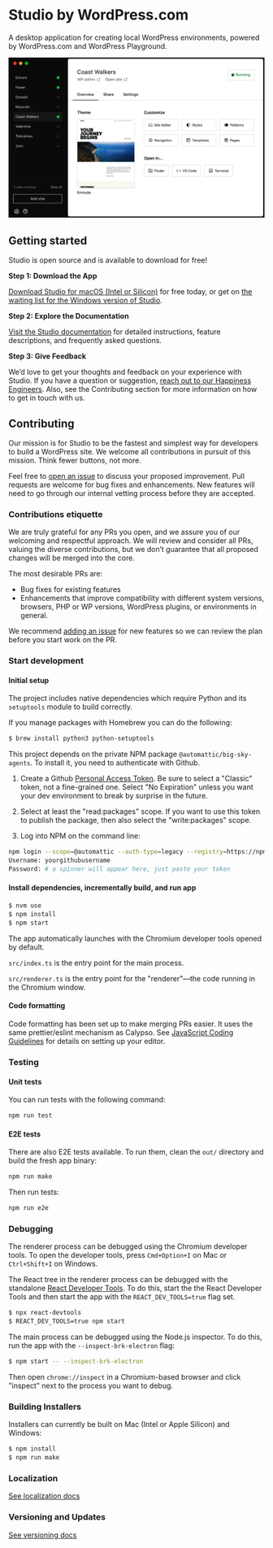 # Studio by WordPress.com

A desktop application for creating local WordPress environments, powered by WordPress.com and WordPress Playground.

![](https://raw.githubusercontent.com/Automattic/studio/trunk/demo.png)

## Getting started
Studio is open source and is available to download for free!

**Step 1: Download the App**

[Download Studio for macOS (Intel or Silicon)](https://developer.wordpress.com/studio/) for free today, or get on [the waiting list for the Windows version of Studio](https://developer.wordpress.com/studio-for-windows/).

**Step 2: Explore the Documentation**

[Visit the Studio documentation](https://developer.wordpress.com/docs/developer-tools/studio/) for detailed instructions, feature descriptions, and frequently asked questions.

**Step 3: Give Feedback**

We’d love to get your thoughts and feedback on your experience with Studio. If you have a question or suggestion, [reach out to our Happiness Engineers](https://developer.wordpress.com/contact/). Also, see the Contributing section for more information on how to get in touch with us.

## Contributing

Our mission is for Studio to be the fastest and simplest way for developers to build a WordPress site. We welcome all contributions in pursuit of this mission. Think fewer buttons, not more.

Feel free to [open an issue](https://github.com/Automattic/studio/issues/new/choose) to discuss your proposed improvement. Pull requests are welcome for bug fixes and enhancements. New features will need to go through our internal vetting process before they are accepted.

### Contributions etiquette

We are truly grateful for any PRs you open, and we assure you of our welcoming and respectful approach. We will review and consider all PRs, valuing the diverse contributions, but we don’t guarantee that all proposed changes will be merged into the core.

The most desirable PRs are:
- Bug fixes for existing features
- Enhancements that improve compatibility with different system versions, browsers, PHP or WP versions, WordPress plugins, or environments in general.

We recommend [adding an issue](https://github.com/Automattic/studio/issues/new/choose) for new features so we can review the plan before you start work on the PR.

### Start development

#### Initial setup

The project includes native dependencies which require Python and its `setuptools` module to build correctly.

If you manage packages with Homebrew you can do the following:

```bash
$ brew install python3 python-setuptools
```

This project depends on the private NPM package `@automattic/big-sky-agents`. To install it, you need to authenticate with Github.

1. Create a Github [Personal Access Token](https://github.com/settings/tokens). Be sure to select a "Classic" token, not a fine-grained one. Select "No Expiration" unless you want your dev environment to break by surprise in the future.

2. Select at least the "read:packages" scope. If you want to use this token to publish the package, then also select the "write:packages" scope.

3. Log into NPM on the command line:

```bash
npm login --scope=@automattic --auth-type=legacy --registry=https://npm.pkg.github.com
Username: yourgithubusername
Password: # a spinner will appear here, just paste your token
```

#### Install dependencies, incrementally build, and run app

```bash
$ nvm use
$ npm install
$ npm start
```

The app automatically launches with the Chromium developer tools opened by default.

`src/index.ts` is the entry point for the main process.

`src/renderer.ts` is the entry point for the "renderer"—the code running in the Chromium window.

#### Code formatting

Code formatting has been set up to make merging PRs easier. It uses the same prettier/eslint mechanism as Calypso. See [JavaScript Coding Guidelines](https://github.com/Automattic/wp-calypso/blob/trunk/docs/coding-guidelines/javascript.md) for details on setting up your editor.

### Testing

#### Unit tests

You can run tests with the following command:

```bash
npm run test
```

#### E2E tests

There are also E2E tests available. To run them, clean the `out/` directory and build the fresh app binary:

```bash
npm run make
```

Then run tests:

```bash
npm run e2e
```

### Debugging

The renderer process can be debugged using the Chromium developer tools. To open the developer tools, press `Cmd+Option+I` on Mac or `Ctrl+Shift+I` on Windows.

The React tree in the renderer process can be debugged with the standalone [React Developer Tools](https://react.dev/learn/react-developer-tools#safari-and-other-browsers). To do this, start the the React Developer Tools and then start the app with the `REACT_DEV_TOOLS=true` flag set.

```bash
$ npx react-devtools
$ REACT_DEV_TOOLS=true npm start
```

The main process can be debugged using the Node.js inspector. To do this, run the app with the `--inspect-brk-electron` flag:

```bash
$ npm start -- --inspect-brk-electron
```

Then open `chrome://inspect` in a Chromium-based browser and click "inspect" next to the process you want to debug.

### Building Installers

Installers can currently be built on Mac (Intel or Apple Silicon) and Windows:

```bash
$ npm install
$ npm run make
```

### Localization

[See localization docs](./docs/localization.md)

### Versioning and Updates

[See versioning docs](./docs/versioning-and-updates.md)
